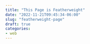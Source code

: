 ```yaml
---
title: "This Page is Featherweight"
date: "2022-11-21T09:45:34-06:00"
slug: "featherweight-page"
draft: true
categories:
- web
---
```


